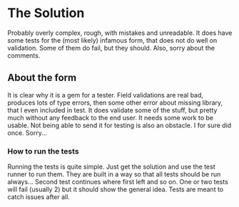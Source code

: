 # The Solution
Probably overly complex, rough, with mistakes and unreadable. 
It does have some tests for the (most likely) infamous form, that does not do well on validation.
Some of them do fail, but they should. Also, sorry about the comments.

## About the form
It is clear why it is a gem for a tester. Field validations are real bad,
produces lots of type errors, then some other error about missing library, 
that I even included in test. It does validate some of the stuff, but pretty 
much without any feedback to the end user. It needs some work to be usable.
Not being able to send it for testing is also an obstacle.
I for sure did once. Sorry...

### How to run the tests
Running the tests is quite simple. Just get the solution and use the test runner to run them.
They are built in a way so that all tests should be run always...
Second test continues where first left and so on.
One or two tests will fail (usually 2) but it should show the general idea.
Tests are meant to catch issues after all.